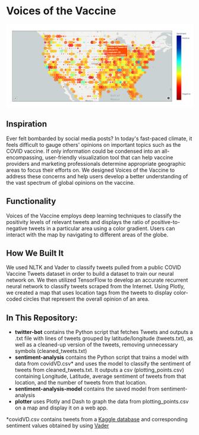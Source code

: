 # Voices of the Vaccine
![Image of Interactive Map](/assets/vaccine.png)
## Inspiration
Ever felt bombarded by social media posts? In today's fast-paced climate, it feels difficult to gauge others' opinions on important topics such as the COVID vaccine. If only information could be condensed into an all-encompassing, user-friendly visualization tool that can help vaccine providers and marketing professionals determine appropriate geographic areas to focus their efforts on. We designed Voices of the Vaccine to address these concerns and help users develop a better understanding of the vast spectrum of global opinions on the vaccine. 

## Functionality
Voices of the Vaccine employs deep learning techniques to classify the positivity levels of relevant tweets and displays the ratio of positive-to-negative tweets in a particular area using a color gradient. Users can interact with the map by navigating to different areas of the globe.

## How We Built It
We used NLTK and Vader to classify tweets pulled from a public COVID Vaccine Tweets dataset in order to build a dataset to train our neural network on. We then utilized TensorFlow to develop an accurate recurrent neural network to classify tweets scraped from the Internet. Using Plotly, we created a map that uses location tags from the tweets to display color-coded circles that represent the overall opinion of an area.

## In This Repository:
- **twitter-bot** contains the Python script that fetches Tweets and outputs a .txt file with lines of tweets grouped by latitude/longitude (tweets.txt), as well as a cleaned-up version of the tweets, removing unnecessary symbols (cleaned_tweets.txt)
- **sentiment-analysis** contains the Python script that trains a model with data from covidVD.csv* and uses the model to classify the sentiment of tweets from cleaned_tweets.txt. It outputs a csv (plotting_points.csv) containing Longitude, Latitude, average sentiment of tweets from that location, and the number of tweets from that location.
- **sentiment-analysis-model** contains the saved model from sentiment-analysis
- **plotter** uses Plotly and Dash to graph the data from plotting_points.csv on a map and display it on a web app.

*covidVD.csv contains tweets from a [Kaggle database](https://www.kaggle.com/kaushiksuresh147/covidvaccine-tweets/code) and corresponding sentiment values obtained by using [Vader](https://github.com/cjhutto/vaderSentiment)
